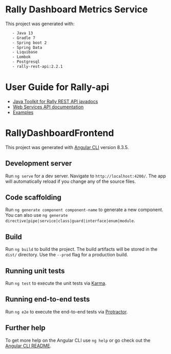 # Rally Dashboard Metrics Service

This project was generated with:
```bash
   - Java 13
   - Gradle 7 
   - Spring boot 2
   - Spring Data
   - Liquibase
   - Lombok 
   - Postgresql
   - rally-rest-api:2.2.1
```

# User Guide for Rally-api

- [Java Toolkit for Rally REST API javadocs](https://github.com/RallyTools/RallyRestToolkitForJava/wiki/User-Guide)
- [Web Services API documentation](https://rally1.rallydev.com/slm/doc/webservice/)
- [Examples](https://github.com/RallyCommunity/rally-java-rest-apps)


# RallyDashboardFrontend

This project was generated with [Angular CLI](https://github.com/angular/angular-cli) version 8.3.5.

## Development server

Run `ng serve` for a dev server. Navigate to `http://localhost:4200/`. The app will automatically reload if you change any of the source files.

## Code scaffolding

Run `ng generate component component-name` to generate a new component. You can also use `ng generate directive|pipe|service|class|guard|interface|enum|module`.

## Build

Run `ng build` to build the project. The build artifacts will be stored in the `dist/` directory. Use the `--prod` flag for a production build.

## Running unit tests

Run `ng test` to execute the unit tests via [Karma](https://karma-runner.github.io).

## Running end-to-end tests

Run `ng e2e` to execute the end-to-end tests via [Protractor](http://www.protractortest.org/).

## Further help

To get more help on the Angular CLI use `ng help` or go check out the [Angular CLI README](https://github.com/angular/angular-cli/blob/master/README.md).
